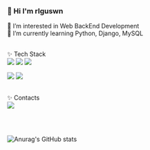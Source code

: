 ### 👋 Hi I'm rlguswn</br>

🍉 I’m interested in Web BackEnd Development</br>
🍉 I’m currently learning Python, Django, MySQL</br></br>

✨ Tech Stack</br>
<img src="https://img.shields.io/badge/Python-3776AB?style=flat-square&logo=Python&logoColor=white"/>
<img src="https://img.shields.io/badge/Django-092E20?style=flat-square&logo=Django&logoColor=white"/>
<img src="https://img.shields.io/badge/MySQL-4479A1?style=flat-square&logo=MySQL&logoColor=white"/>


<div>
   <img src="https://img.shields.io/badge/Java-FFA500?style=flat-square&logo=Java&logoColor=white"/>
   <img src="https://img.shields.io/badge/Spring-008000?style=flat-square&logo=Spring&logoColor=white"/>
</div>

   </br>
   
✨ Contacts</br>
<img src="https://img.shields.io/badge/khjoo0318@gmail.com-03C75A?style=flat-square&logo=#EA4335&logoColor=white"/>

</br></br>

![Anurag's GitHub stats](https://github-readme-stats.vercel.app/api?username=rlguswn&show_icons=true&theme=radical)

</br>

<!-- [![Top Langs](https://github-readme-stats.vercel.app/api/top-langs/?username=rlguswn&langs_count=8)](https://github.com/rlguswn/github-readme-stats) -->
